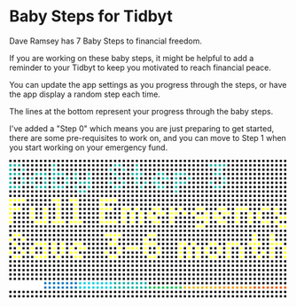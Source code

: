 # Baby Steps for Tidbyt

Dave Ramsey has 7 Baby Steps to financial freedom.

If you are working on these baby steps, it might be helpful to add a reminder to your Tidbyt to keep you motivated to reach financial peace.

You can update the app settings as you progress through the steps, or have the app display a random step each time.

The lines at the bottom represent your progress through the baby steps.

I've added a "Step 0" which means you are just preparing to get started, there are some pre-requisites to work on, and you can move to Step 1 when you start working on your emergency fund.

![Baby Steps for Tidbyt](baby_steps.webp)
